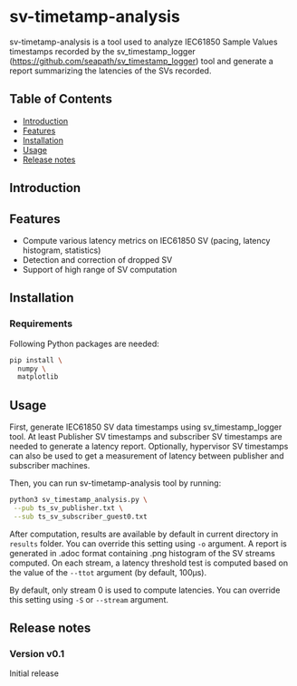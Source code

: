 <!--Copyright (C) 2024 Savoir-faire Linux, Inc.
SPDX-License-Identifier: Apache-2.0 -->

# sv-timetamp-analysis

sv-timetamp-analysis is a tool used to analyze IEC61850 Sample Values
timestamps recorded by the sv_timestamp_logger
(https://github.com/seapath/sv_timestamp_logger) tool and generate a
report summarizing the latencies of the SVs recorded.

## Table of Contents

- [Introduction](#introduction)
- [Features](#features)
- [Installation](#installation)
- [Usage](#usage)
- [Release notes](#release-notes)

## Introduction
## Features

- Compute various latency metrics on IEC61850 SV (pacing, latency
  histogram, statistics)
- Detection and correction of dropped SV
- Support of high range of SV computation

## Installation
### Requirements

Following Python packages are needed:
```bash
pip install \
  numpy \
  matplotlib
```

## Usage

First, generate IEC61850 SV data timestamps using sv_timestamp_logger
tool. At least Publisher SV timestamps and subscriber SV timestamps are
needed to generate a latency report. Optionally, hypervisor SV
timestamps can also be used to get a measurement of latency between
publisher and subscriber machines.

Then, you can run sv-timetamp-analysis tool by running:
```bash
python3 sv_timestamp_analysis.py \
 --pub ts_sv_publisher.txt \
 --sub ts_sv_subscriber_guest0.txt
```

After computation, results are available by default in current
directory in `results` folder. You can override this setting using `-o`
argument.
A report is generated in .adoc format containing .png histogram of the SV
streams computed. On each stream, a latency threshold test is computed
based on the value of the `--ttot` argument (by default, 100µs).

By default, only stream 0 is used to compute latencies. You can
override this setting using `-S` or `--stream` argument.

## Release notes
### Version v0.1
Initial release
